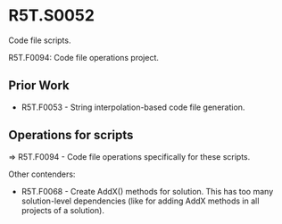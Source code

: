 # R5T.S0052
Code file scripts.

R5T.F0094: Code file operations project.


## Prior Work

* R5T.F0053 - String interpolation-based code file generation.


## Operations for scripts

=> R5T.F0094 - Code file operations specifically for these scripts.

Other contenders:

* R5T.F0068 - Create AddX() methods for solution. This has too many solution-level dependencies (like for adding AddX methods in all projects of a solution).